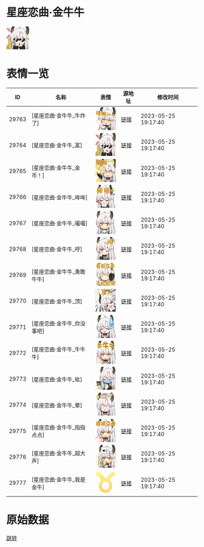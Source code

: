 # 星座恋曲·金牛牛

<img src="./cover.png" height="60" alt="cover" />

# 表情一览

|ID|名称|表情|源地址|修改时间|
|----|----|----|----|----|
|29763|[星座恋曲·金牛牛_牛炸了]|<img src="./pic/029763_%5B星座恋曲·金牛牛_牛炸了%5D.png" height="60" alt="牛炸了"/>|[链接](https://i0.hdslb.com/bfs/garb/d34ac3850999003d86d87d9dab9f6d55bbf6695a.png)|2023-05-25 19:17:40|
|29764|[星座恋曲·金牛牛_富]|<img src="./pic/029764_%5B星座恋曲·金牛牛_富%5D.png" height="60" alt="富"/>|[链接](https://i0.hdslb.com/bfs/garb/cda191ef228f270226014c48460fc81fa2d2816a.png)|2023-05-25 19:17:40|
|29765|[星座恋曲·金牛牛_金币！]|<img src="./pic/029765_%5B星座恋曲·金牛牛_金币！%5D.png" height="60" alt="金币！"/>|[链接](https://i0.hdslb.com/bfs/garb/ad5b1d2d2e4dfa81da116378b5b49adca623a1a1.png)|2023-05-25 19:17:40|
|29766|[星座恋曲·金牛牛_哞哞]|<img src="./pic/029766_%5B星座恋曲·金牛牛_哞哞%5D.png" height="60" alt="哞哞"/>|[链接](https://i0.hdslb.com/bfs/garb/c2c45b35c61cb03017aefe685b72cd432f886911.png)|2023-05-25 19:17:40|
|29767|[星座恋曲·金牛牛_嘬嘬]|<img src="./pic/029767_%5B星座恋曲·金牛牛_嘬嘬%5D.png" height="60" alt="嘬嘬"/>|[链接](https://i0.hdslb.com/bfs/garb/d6c3a83958632b3a14e69924f81788f3043e19fc.png)|2023-05-25 19:17:40|
|29768|[星座恋曲·金牛牛_哼]|<img src="./pic/029768_%5B星座恋曲·金牛牛_哼%5D.png" height="60" alt="哼"/>|[链接](https://i0.hdslb.com/bfs/garb/5c680407ce4ff2e0a5cd48388ac9eacb19dbbc69.png)|2023-05-25 19:17:40|
|29769|[星座恋曲·金牛牛_勇敢牛牛]|<img src="./pic/029769_%5B星座恋曲·金牛牛_勇敢牛牛%5D.png" height="60" alt="勇敢牛牛"/>|[链接](https://i0.hdslb.com/bfs/garb/e59694fc74d54be09c90c4e79ce625ff6db82f36.png)|2023-05-25 19:17:40|
|29770|[星座恋曲·金牛牛_顶]|<img src="./pic/029770_%5B星座恋曲·金牛牛_顶%5D.png" height="60" alt="顶"/>|[链接](https://i0.hdslb.com/bfs/garb/ff71b58253c76e008e1dc658fa42dd647802cd9f.png)|2023-05-25 19:17:40|
|29771|[星座恋曲·金牛牛_你没事吧]|<img src="./pic/029771_%5B星座恋曲·金牛牛_你没事吧%5D.png" height="60" alt="你没事吧"/>|[链接](https://i0.hdslb.com/bfs/garb/ec25fa038629d550022a99399ebdbb97ee333141.png)|2023-05-25 19:17:40|
|29772|[星座恋曲·金牛牛_牛牛牛]|<img src="./pic/029772_%5B星座恋曲·金牛牛_牛牛牛%5D.png" height="60" alt="牛牛牛"/>|[链接](https://i0.hdslb.com/bfs/garb/33eb4dfc154668ca5456231063d1c2086994220d.png)|2023-05-25 19:17:40|
|29773|[星座恋曲·金牛牛_呲]|<img src="./pic/029773_%5B星座恋曲·金牛牛_呲%5D.png" height="60" alt="呲"/>|[链接](https://i0.hdslb.com/bfs/garb/0c3f8ee952c71cf78823793bb5fc1cfa33c5a783.png)|2023-05-25 19:17:40|
|29774|[星座恋曲·金牛牛_晕]|<img src="./pic/029774_%5B星座恋曲·金牛牛_晕%5D.png" height="60" alt="晕"/>|[链接](https://i0.hdslb.com/bfs/garb/7bd3cf0a31e39f6af5ff9409c31d0ec2b5cd4e4e.png)|2023-05-25 19:17:40|
|29775|[星座恋曲·金牛牛_指指点点]|<img src="./pic/029775_%5B星座恋曲·金牛牛_指指点点%5D.png" height="60" alt="指指点点"/>|[链接](https://i0.hdslb.com/bfs/garb/68230ff841daeb3bd196eae029630d43f12c13eb.png)|2023-05-25 19:17:40|
|29776|[星座恋曲·金牛牛_超大声]|<img src="./pic/029776_%5B星座恋曲·金牛牛_超大声%5D.png" height="60" alt="超大声"/>|[链接](https://i0.hdslb.com/bfs/garb/d3be448ed4a8206a80ae2fd11a9796ba0f67d063.png)|2023-05-25 19:17:40|
|29777|[星座恋曲·金牛牛_我是金牛]|<img src="./pic/029777_%5B星座恋曲·金牛牛_我是金牛%5D.png" height="60" alt="我是金牛"/>|[链接](https://i0.hdslb.com/bfs/garb/94481afca22b79df75b4fb2f9c6feadb3f45dd25.png)|2023-05-25 19:17:40|

# 原始数据

[跳转](./raw.json)

